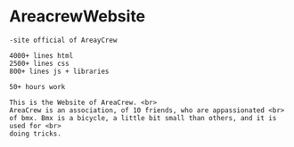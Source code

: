 # AreacrewWebsite
<html>
  <body>
    
    -site official of AreayCrew
    
    4000+ lines html 
    2500+ lines css
    800+ lines js + libraries

    50+ hours work

    This is the Website of AreaCrew. <br>
    AreaCrew is an association, of 10 friends, who are appassionated <br>
    of bmx. Bmx is a bicycle, a little bit small than others, and it is used for <br>
    doing tricks. 
    
  </body>
</html>
